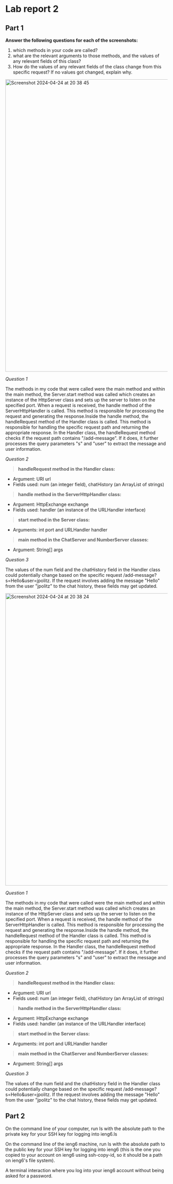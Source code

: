# Lab report 2

## Part 1
__Answer the following questions for each of the screenshots:__
1. which methods in your code are called?
2. what are the relevant arguments to those methods, and the values of any relevant fields of this class?
3. How do the values of any relevant fields of the class change from this specific request? If no values got changed, explain why.
<img width="909" alt="Screenshot 2024-04-24 at 20 38 45" src="https://github.com/ElylaHamada/cse15l-lab-reports/assets/130731509/1d2c8ad9-cfe4-487f-963b-61357ba09e1e">

_Question 1_

The methods in my code that were called were the main method and within the main method, the Server.start method was called which creates an instance of the HttpServer class and sets up the server to listen on the specified port. When a request is received, the handle method of the ServerHttpHandler is called. This method is responsible for processing the request and generating the response.Inside the handle method, the handleRequest method of the Handler class is called. This method is responsible for handling the specific request path and returning the appropriate response. In the Handler class, the handleRequest method checks if the request path contains "/add-message". If it does, it further processes the query parameters "s" and "user" to extract the message and user information.

_Question 2_

> __handleRequest method in the Handler class:__

- Argument: URI url
- Fields used: num (an integer field), chatHistory (an ArrayList of strings)
  
> __handle method in the ServerHttpHandler class:__

- Argument: HttpExchange exchange
- Fields used: handler (an instance of the URLHandler interface)

> __start method in the Server class:__

- Arguments: int port and URLHandler handler
  
> __main method in the ChatServer and NumberServer classes:__

- Argument: String[] args
  
_Question 3_

The values of the num field and the chatHistory field in the Handler class could potentially change based on the specific request /add-message?s=Hello&user=jpolitz. If the request involves adding the message "Hello" from the user "jpolitz" to the chat history, these fields may get updated. 

<img width="909" alt="Screenshot 2024-04-24 at 20 38 24" src="https://github.com/ElylaHamada/cse15l-lab-reports/assets/130731509/8b00dd7e-1aa2-4338-962b-be409e1ba608">

_Question 1_

The methods in my code that were called were the main method and within the main method, the Server.start method was called which creates an instance of the HttpServer class and sets up the server to listen on the specified port. When a request is received, the handle method of the ServerHttpHandler is called. This method is responsible for processing the request and generating the response.Inside the handle method, the handleRequest method of the Handler class is called. This method is responsible for handling the specific request path and returning the appropriate response. In the Handler class, the handleRequest method checks if the request path contains "/add-message". If it does, it further processes the query parameters "s" and "user" to extract the message and user information.

_Question 2_

> __handleRequest method in the Handler class:__

- Argument: URI url
- Fields used: num (an integer field), chatHistory (an ArrayList of strings)
  
> __handle method in the ServerHttpHandler class:__

- Argument: HttpExchange exchange
- Fields used: handler (an instance of the URLHandler interface)

> __start method in the Server class:__

- Arguments: int port and URLHandler handler
  
> __main method in the ChatServer and NumberServer classes:__

- Argument: String[] args
  
_Question 3_

The values of the num field and the chatHistory field in the Handler class could potentially change based on the specific request /add-message?s=Hello&user=jpolitz. If the request involves adding the message "Hello" from the user "jpolitz" to the chat history, these fields may get updated. 

## Part 2

On the command line of your computer, run ls with the absolute path to the private key for your SSH key for logging into ieng6.ls


On the command line of the ieng6 machine, run ls with the absolute path to the public key for your SSH key for logging into ieng6 (this is the one you copied to your account on ieng6 using ssh-copy-id, so it should be a path on ieng6's file system).

A terminal interaction where you log into your ieng6 account without being asked for a password.
